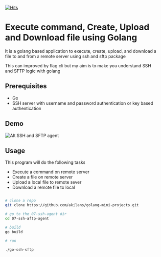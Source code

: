 [![Hits](https://hits.seeyoufarm.com/api/count/incr/badge.svg?url=https%3A%2F%2Fgithub.com%2Fakilans%2Fgolang-mini-projects%2Ftree%2Fmain%2F07-ssh-sftp-agent&count_bg=%2379C83D&title_bg=%23555555&icon=&icon_color=%23E7E7E7&title=hits&edge_flat=false)](https://hits.seeyoufarm.com)

# Execute command, Create, Upload and Download file using Golang

It is a golang based application to execute, create, upload, and download a file to and from a remote server using ssh and sftp package

This can improved by flag cli but my aim is to make you understand SSH and SFTP logic with golang

## Prerequisites

- Go
- SSH server with username and password authentication or key based authentication

## Demo

![Alt SSH and SFTP agent](https://raw.githubusercontent.com/akilans/golang-mini-projects/main/demos/golang-ssh-sftp.gif)

## Usage

This program will do the following tasks

- Execute a command on remote server
- Create a file on remote server
- Upload a local file to remote sever
- Download a remote file to local

```bash

# clone a repo
git clone https://github.com/akilans/golang-mini-projects.git

# go to the 07-ssh-agent dir
cd 07-ssh-aftp-agent

# build
go build

# run

./go-ssh-sftp


```
